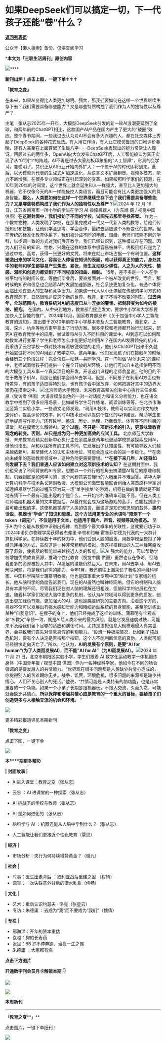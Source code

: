 # 如果DeepSeek们可以搞定一切，下一代孩子还能“卷”什么？

[**返回列表页**](/gzh/三联生活周刊)

公众号【懒人搜索】备份，仅供查阅学习

***本文为「三联生活周刊」原创内容**

[![](https://mmbiz.qpic.cn/sz_mmbiz_jpg/XnMeqb0xcz6AV13qjqeSzemZQ7rwUBHNfrWJgDoJcCgJIfiaiaphiaCYoIlzpvfHZurcPFdsYeSrXUyAiaK6lYmF8A/640?wx_fmt=jpeg&from;=appmsg)]()****

**新刊出炉！****点击上图，一键下单↑↑↑******

**「****教育之变****」**

  
  
在未来，如果AI变得比人类更加聪明、强大，那我们要如何在这样一个世界继续生存下去？我们需要具备哪些能力？又是哪些特质构成了我们作为人的独特性以及尊严？  
  
主笔｜张从志2025年一开年，大模型DeepSeek引发的新一轮AI浪潮蔓延到了全球，和两年前的ChatGPT相比，这款国产AI产品在国内产生了更大的“破圈”效应。整个春节期间，一些我过去认为对AI不会有多大兴趣的人，都在社交媒体上秀起了DeepSeek的各种花式玩法。有人用它作诗，有人让它模仿鲁迅的口吻评价春晚，还有人甚至在上面算起了生辰八字⋯⋯DeepSeek表现出的能力常常让人惊讶。回顾过去的两年多，OpenAI向大众发布ChatGPT后，人工智能被认为真正实现了从“0”到“1”的跨越。AI不再是过去大家刻板印象里的“人工智障”，它真的会学习，变聪明了。共识正从AI行业开始向外扩大：一个属于AI的时代即将到来。此后，以大模型为代表的生成式AI加速进化，从语言文本扩展到音、视频多模态，能力不断增强，在很多专业领域正在引起深刻的变革。如果按照科学家们的预测，在10年到20年的时间里，这个世界上就会诞生和人一样强大，甚至比人更加强大的机器，它不仅像今天的AI一样能操控人类语言，而且可能会有比人类更加强大的具身智能。**那么，人类要如何在这样一个世界继续生存下去？我们需要具备哪些能力？又是哪些特质构成了我们作为人的独特性以及尊严？**![](https://mmbiz.qpic.cn/sz_mmbiz_jpg/XnMeqb0xcz6AV13qjqeSzemZQ7rwUBHN5echflMQQQoANSfiamN1pnncFZAwHuYuuZvNbu3OQibrZSwg17q4BPbA/640?wx_fmt=jpeg&from;=appmsg)2024
年 12 月 16 日，江苏省南京市一所小学的学生在学习 AI 操控机器人（方东旭 摄 / 视觉中国
供图）**在这期封面中，我们探访了不同的学校，试图先去那里寻找答案。**
作为一个教育物种，人类发明了学校，在那里完成对一代又一代新人类的教导，给他们传授知识和技能，让他们学会思考、学会合作，最终去适应这个不断变化的世界。但在传统的标准化教育体系下，我们被分成不同的年级、班级，老师们按照不同的学科，以步调一致的方式对我们展开教学。我们已经认识到，这种模式存在问题。因为人们已有的知识、性格、兴趣在这样的体系中很容易被抹平，终极目标只是为了通过中考、高考，获得一张更好的文凭，将来在就业市场占据一个有利位置。**这样塑造出来的学习文化，容易让人停留在知识的表面，难以获得真正的能力，身处其中的老师和学生都容易产生焦虑、紧张，师生互动缺少弹性，人之为人的天性、情感、潜能和创造力都受到了不同程度的扭曲、抑制。**
15年，差不多是一个人在学校平均待的时间长度。等他们毕业后，要直接面对一个被AI改变的世界。而且，那时候的知识和信息也会随着AI的发展加速膨胀，社会系统更加复杂化，普通个体将面临比现在更大的生存和竞争压力。如果这一代人从小还停留在传统的学习方式和教育观念下，显然很难适应这个新的世界。教育，到了不得不改变的时刻。**过去两年，全球范围内，教育系统对AI的态度已从一开始的警惕、抵制转变为如今的接纳、拥抱。**
在国内，从中央到地方，教育部门接连发文，要求中小学和大学都要加快人工智能的推广。2024年12月，国家教育部发布《关于加强中小学人工智能教育的通知》，提出要于2030年前在中小学基本普及人工智能教育，而北京、上海、深圳、杭州等地方更早拿出了行动方案。很多学校和老师都开始行动起来，研究AI在教育教学中的应用，尝试着将AI引入不同科目的课堂中。AI到底可以如何帮助教育进行变革？学生和老师怎么才能更好地利用AI？在国内AI发展领先的杭州，我采访了云谷学校一群对技术有着敏锐嗅觉的老师，他们从ChatGPT出来不久就开始尝试将不同的AI用到了教学之中。这两年里，他们发现孩子们在接触AI的时候会经历三个阶段过程：完全信任—祛魅—共同学习。在一门叫做“AI创未来”的课程中，老师试着给孩子们提供一个完全开放的AI环境，让他们可以自主选择使用不同的大模型工具从事一个真实项目的开发。开设这门课程的老师俞星说，他的目的不在于教孩子们AI，而是让他们学会用AI去学习。但是，不同孩子在利用AI方面也有所差异，有的孩子适应得特别快，也有孩子会中途放弃，如何把握好其中的边界大家仍在摸索之中。![](https://mmbiz.qpic.cn/sz_mmbiz_jpg/XnMeqb0xcz6AV13qjqeSzemZQ7rwUBHNDuJpL9cGCAezibGv9wlcl8J3hasZqwwpbWPK1V3g8Ne18Pic7xHQmg5A/640?wx_fmt=jpeg&from;=appmsg)北京师范大学教授、未来教育高精尖创新中心执行主任余胜泉（受访者
供图）大语言模型出色的一对一对话能力和语义分析能力，也在语文教学中找到了很多应用场景，比如辅导学生习作练笔、阅读训练等等。在北京市海淀区第二实验小学，一些语文老师发现，“利用AI技术，教师可以实现对作文的快速评价，提高评价的效率，同时AI技术还可以提供个性化的写作建议，帮助学生更好地提高写作能力。”还有数学、英语、历史、地理，乃至音乐、体育等不同科目的课堂，都在摸索怎么解锁AI。**这个过程，不只是一项新技术的引入，更意味着教育观念的转变。否则，AI只是成为另一种更加高效的应试工具。**
北京师范大学教授、未来教育高精尖创新中心执行主任余胜泉这两年也鼓励学校抓紧探索应用AI，但他也指出，AI和以往所有的工具不同，它发展出了认知属性，有可能导致人们越来越依赖AI，甚至替代人的认知主体地位，可能会造成社会的进一步极化。**在面向未成年的基础教育领域中，这种危险更需要警惕。****在接下来几年，AI还将如何发展下去？我们普通人应该如何建立对这项新技术的认知？**
在这期封面中，我们也采访了不同背景的AI专家，想要以一个外行的视角去搞清楚AI背后的原理和机制。机器到底是如何学习的，这个问题其实在懂行的人眼里并不难回答。清华大学计算机科学与技术系长聘副教授、大模型公司面壁智能联合创始人兼首席科学家刘知远把机器学习的过程形容为玩一场“单字接龙”的游戏，机器在做的事情就是不断地去猜下一个最有可能出现的字是什么。一开始它的准确率可能不高，但在人类工程师喂给机器大量的文本数据后，AI最终就会成为这场游戏的高手，总能找到那个最可能出现的字。这使机器掌握了人类的语言，而语言是知识和思想的载体。**换句话说，机器也“学会”了知识和思想。这个方法用更专业的术语叫“预测下一个token（词元）”，不仅适用于文本，也适用于图片、声音、视频等其他模态。**
至于AI为什么能从数据中识别出规律，找到那个最大概率的关联性，这就要归功于以2024年诺贝尔物理学奖获得者杰弗里·辛顿和约翰·霍普菲尔德为代表的一大群计算机科学家。在持续数十年的努力中，他们受到人脑的启发，用数学模型模拟了神经元连接的方式，虽然这是一种非常粗糙的模拟，但这样搭建出的人工神经网络收获了奇效，使机器的智能越来越接近人类的智能。![](https://mmbiz.qpic.cn/sz_mmbiz_jpg/XnMeqb0xcz6AV13qjqeSzemZQ7rwUBHNT8nYa8ibEHQ0lmUySRLGV46SbrKtXdvuO4nw2tP66RvZleyFiblgFg1Q/640?wx_fmt=jpeg&from;=appmsg)AI
强大的能力，可以帮助学校增加优质教育资源，推动个性化教育（视觉中国
供图）虽然也存在争论，但随着更多的资源被投入其中，AI发展的潜能仍然巨大。在未来，用AI去学习、用AI去解决问题，将是我们必需的能力。今年1月，我还前往上海采访了著名的神经科学家、中国科学院院士蒲慕明教授，他也是国家重大专项中国“脑计划”专家组的组长。他从脑科学的角度告诉我们，现在的AI虽然也叫神经网络，但它的机制和人脑具有本质的不同。尽管我们现在对人脑的理解还很粗浅，但脑科学的进展也在加速，随着科学家们发现大脑中更多的机制，他认为AI领域可以得到更多的启发，创造出更加绿色节能，更加强大的AI，这也是类脑研究的主要方向。沿着这个方向，机器不仅可以发展出有强大感知觉能力和精细运动系统的具身智能，甚至能训练出某种“自我意识”。在猴子的身上，他们已经完成了这样的训练。蒲慕明有个观点和“AI教父”辛顿一致，就是AI给人类带来的最大风险，就是它发展速度过快，可能来不及给我们留下足够的适应和演化时间。尤其是虚拟信息大规模地侵入真实世界，会导致我们丧失对信息真假的判别能力。“设想一种极端情况，比如到了核战危机时，要有个人决定是否按那个按钮，这个人不能判断信息的真伪，人类就可能已经很快走向灭亡了。”所以，他认为，**AI的发展有个原则，是要“AI
for human”(为了人类而发展AI)，而不能”AI for
AI”（为AI而发展AI）。**![](https://mmbiz.qpic.cn/sz_mmbiz_jpg/XnMeqb0xcz6AV13qjqeSzemZQ7rwUBHNdxAv3wmvqYIBL5ygMvGAmMgBBusD1ZIrT41azcdicTn7pSVqKy5EDFw/640?wx_fmt=jpeg&from;=appmsg)2024
年 11 月 21 日，北京市朝阳区实验小学，学生们跟着 AI 数字化运动教学一体机锻炼身体（中国青年报 / 视觉中国
供图）作为一名神经科学家，他如今在不同的场合强调的是要发展人的共情能力。“世界现在很多问题都是人类缺少共情心造成的，你觉得别人的苦难跟你无关。战争，饥荒，环境危机，很多问题的来源都是缺少共情心，人们不关心别人的死活。”他说，“共情可能是人类特有的脑功能，也是非常重要的一个功能。如果一个小孩子长期是跟机器玩，不跟人交流，久而久之，可能就会缺乏共情心。**所以保存和增强共情心应是教育的一个重大的目标，要给孩子们创造更多与人接触交流的机会和环境。**
”

![](https://mmbiz.qpic.cn/sz_mmbiz_gif/Gg7Qtoh7AicibDa9dG2tGN4Dqm3eJ0r6uKggmGwLSvAkyp65tnhKj7NeKtoED3eHDodSuyG2960WElXsXOv5aaAg/640?wx_fmt=gif&wxfrom;=5&wx;_lazy=1&wx;_co=1&tp;=wxpic)

更多精彩报道详见本期新刊

**「****教育之变****」**

点击下图，一键下单

  
[![](https://mmbiz.qpic.cn/sz_mmbiz_jpg/XnMeqb0xcz6AV13qjqeSzemZQ7rwUBHNfrWJgDoJcCgJIfiaiaphiaCYoIlzpvfHZurcPFdsYeSrXUyAiaK6lYmF8A/640?wx_fmt=jpeg&from;=appmsg)]()  

  

**本****期更多精彩**

  

**| 封面故事 |**

  * AI进入课堂：教育之变（张从志）  

  * 云谷 ：AI 进课堂的一种探索（张从志）
  * AI 挑战下的学校与教师（张从志）
  * AI 是如何进化的（张从志）
  * 脑科学与 AI ：机器还能从人脑中学到什么？（张从志）
  * 人工智能让我们更接近个性化教育（覃思）  

**| 经济 |**

  * 市场分析：央行为何持续增持黄金？（谢九）

  

**| 社会 |**

  * 时事：医生出走背后 ：叙利亚战后重建之困 （程靖）
  * 调查：一次失联意外背后的潜水乱象（佟畅）  

**| 文化 |**

  * 艺术：重新认识约瑟夫 · 洛克（张星云）
  * 专访：朱德庸 ：去成为“我”而不要成为“我们”（魏倩）  

**| 专栏 |**

  * 邢海洋：开年的资本重估
  * 袁越：狗的长寿药
  * 张斌：66 岁不停奔跑，治愈一生之憾
  * 朱德庸 ：大家都有病

**点击下方图片**

**开通数字刊会员月卡解锁本期** 👇

  

[![](https://mmbiz.qpic.cn/mmbiz_png/c2Sib3Mp7pOPHzXDRqehCSItpO2fJWflkQnzibT51c8vtLXI0qSJTM9KTMpt9pQSHlkOtYdUH7eGcIF6hnvpNU4g/640?wx_fmt=png&from;=appmsg)]()

  
![](https://mmbiz.qpic.cn/sz_mmbiz_png/Gg7Qtoh7AicibDa9dG2tGN4Dqm3eJ0r6uKof0Q6e50Hbx5nPO53xWC9iaIuVGpiccqqEYAPEUUl3Oia89W1FHzpsEpA/640?wx_fmt=png&wxfrom;=5&wx;_lazy=1&wx;_co=1&tp;=wxpic)  

**本周新刊**

****

**「教育之变****」**

点击图片，一键下单纸刊！

  
[![](https://mmbiz.qpic.cn/sz_mmbiz_jpg/XnMeqb0xcz6AV13qjqeSzemZQ7rwUBHNfrWJgDoJcCgJIfiaiaphiaCYoIlzpvfHZurcPFdsYeSrXUyAiaK6lYmF8A/640?wx_fmt=jpeg&from;=appmsg)]()

